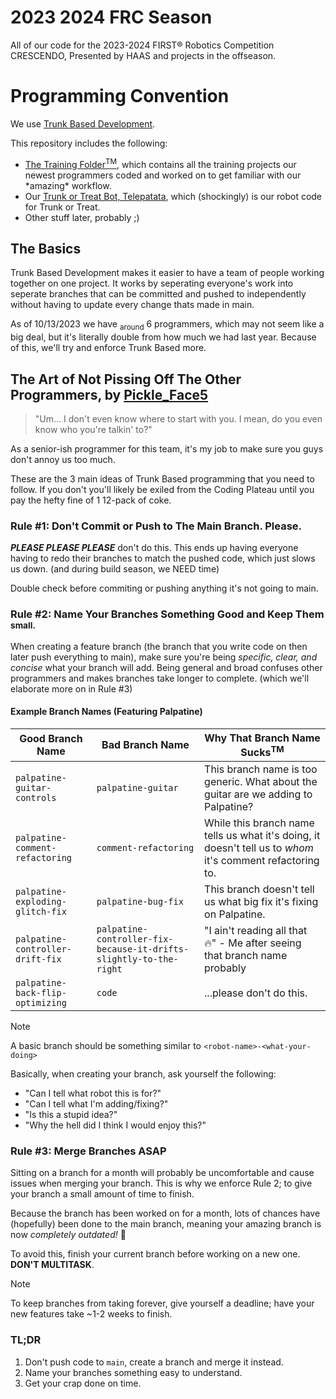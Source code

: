 # 2023 2024 FRC Season
All of our code for the 2023-2024 FIRST® Robotics Competition CRESCENDO, Presented by HAAS and projects in the offseason.

# Programming Convention
We use [Trunk Based Development](https://trunkbaseddevelopment.com/).

This repository includes the following:
+ [The Training Folder<sup>TM</sup>](https://github.com/SteelRidgeRobotics/2023-2024_FRC_Season/tree/main), which contains all the training projects our newest programmers coded and worked on to get familiar with our \*amazing\* workflow.
+ Our [Trunk or Treat Bot, Telepatata](https://github.com/SteelRidgeRobotics/2023-2024_FRC_Season/tree/main/TrunkOrTreatRobot), which (shockingly) is our robot code for Trunk or Treat.
+ Other stuff later, probably ;)

## The Basics
Trunk Based Development makes it easier to have a team of people working together on one project. It works by seperating everyone's work into seperate branches that can be committed and pushed to independently without having to update every change thats made in main.

As of 10/13/2023 we have <sub>around</sub> 6 programmers, which may not seem like a big deal, but it's literally double from how much we had last year. Because of this, we'll try and enforce Trunk Based more.

## The Art of Not Pissing Off The Other Programmers, by [Pickle_Face5](https://github.com/PickleFace5)
> "Um... I don't even know where to start with you. I mean, do you even know who you're talkin' to?"

As a senior-ish programmer for this team, it's my job to make sure you guys don't annoy us too much.

These are the 3 main ideas of Trunk Based programming that you need to follow. If you don't you'll likely be exiled from the Coding Plateau until you pay the hefty fine of 1 12-pack of coke.

### Rule #1: Don't Commit or Push to The Main Branch. Please.
***PLEASE PLEASE PLEASE*** don't do this. This ends up having everyone having to redo their branches to match the pushed code, which just slows us down. (and during build season, we NEED time)

Double check before commiting or pushing anything it's not going to main.

### Rule #2: Name Your Branches Something Good and Keep Them <sub>small.</sub>
When creating a feature branch (the branch that you write code on then later push everything to main), make sure you're being *specific, clear, and concise* what your branch will add. Being general and broad confuses other programmers and makes branches take longer to complete. (which we'll elaborate more on in Rule #3)

#### Example Branch Names (Featuring Palpatine)
| Good Branch Name | Bad Branch Name | Why That Branch Name Sucks<sup>TM</sup>
|------------------|------------------|---------------------------------------|
| `palpatine-guitar-controls` | `palpatine-guitar` | This branch name is too generic. What about the guitar are we adding to Palpatine? |
| `palpatine-comment-refactoring` | `comment-refactoring` | While this branch name tells us what it's doing, it doesn't tell us to *whom* it's comment refactoring to. |
| `palpatine-exploding-glitch-fix` | `palpatine-bug-fix` | This branch doesn't tell us what big fix it's fixing on Palpatine. |
| `palpatine-controller-drift-fix` | `palpatine-controller-fix-because-it-drifts-slightly-to-the-right` | "I ain't reading all that 🔥" - Me after seeing that branch name probably |
| `palpatine-back-flip-optimizing` | `code` | ...please don't do this. |

> [!NOTE]
> A basic branch should be something similar to `<robot-name>-<what-your-doing>`

Basically, when creating your branch, ask yourself the following:
+ "Can I tell what robot this is for?"
+ "Can I tell what I'm adding/fixing?"
+ "Is this a stupid idea?"
+ "Why the hell did I think I would enjoy this?"

### Rule #3: Merge Branches ASAP
Sitting on a branch for a month will probably be uncomfortable and cause issues when merging your branch. This is why we enforce Rule 2; to give your branch a small amount of time to finish.

Because the branch has been worked on for a month, lots of chances have (hopefully) been done to the main branch, meaning your amazing branch is now *completely outdated!* 🥳

To avoid this, finish your current branch before working on a new one. __DON'T MULTITASK__.

> [!NOTE]
> To keep branches from taking forever, give yourself a deadline; have your new features take ~1-2 weeks to finish.

### TL;DR
1. Don't push code to `main`, create a branch and merge it instead.
2. Name your branches something easy to understand.
3. Get your crap done on time.
